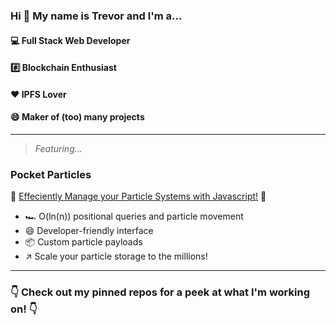 ### Hi :wave: My name is Trevor and I'm a...

#### :computer: Full Stack Web Developer

#### :hash: Blockchain Enthusiast

#### :heart: IPFS Lover

#### :smile: Maker of (too) many projects
------------------------------------------------------------------------------------------
> *Featuring...*
### Pocket Particles
🎉 [Effeciently Manage your Particle Systems with Javascript!](https://pocket.trmid.ca) 🎉
- 🏎️ O(ln(n)) positional queries and particle movement
- 😄 Developer-friendly interface
- 📦 Custom particle payloads
- ↗️ Scale your particle storage to the millions!

------------------------------------------------------------------------------------------
### :point_down: Check out my pinned repos for a peek at what I'm working on! :point_down:
